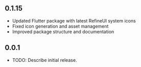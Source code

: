 ## 0.1.15

- Updated Flutter package with latest RefineUI system icons
- Fixed icon generation and asset management
- Improved package structure and documentation

## 0.0.1

- TODO: Describe initial release.
